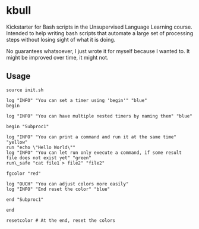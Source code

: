 kbull
=====

Kickstarter for Bash scripts in the Unsupervised Language Learning course. Intended to help writing bash scripts that automate a large set of processing steps without losing sight of what it is doing.

No guarantees whatsoever, I just wrote it for myself because I wanted to. It might be improved over time, it might not.

Usage
-----

    source init.sh

    log "INFO" "You can set a timer using 'begin'" "blue"
    begin

    log "INFO" "You can have multiple nested timers by naming them" "blue"

    begin "Subproc1"

    log "INFO" "You can print a command and run it at the same time" "yellow"
    run "echo \"Hello World\""
    log "INFO" "You can let run only execute a command, if some result file does not exist yet" "green"
    run\_safe "cat file1 > file2" "file2"

    fgcolor "red"

    log "OUCH" "You can adjust colors more easily"
    log "INFO" "End reset the color" "blue"

    end "Subproc1"

    end

    resetcolor # At the end, reset the colors
